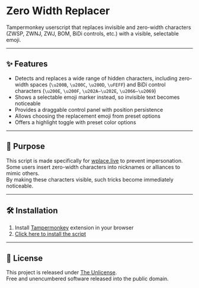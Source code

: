 # Zero Width Replacer

Tampermonkey userscript that replaces invisible and zero-width characters (ZWSP, ZWNJ, ZWJ, BOM, BiDi controls, etc.) with a visible, selectable emoji.  

---

## ✨ Features
- Detects and replaces a wide range of hidden characters, including zero-width spaces (`\u200B`, `\u200C`, `\u200D`, `\uFEFF`) and BiDi control characters (`\u200E`, `\u200F`, `\u202A–\u202E`, `\u2066–\u2069`)
- Shows a selectable emoji marker instead, so invisible text becomes noticeable
- Provides a draggable control panel with position persistence
- Allows choosing the replacement emoji from preset options
- Offers a highlight toggle with preset color options

---

## 🎯 Purpose
This script is made specifically for [wplace.live](https://wplace.live/) to prevent impersonation.  
Some users insert zero-width characters into nicknames or alliances to mimic others.  
By making these characters visible, such tricks become immediately noticeable.

---

## 🛠 Installation
1. Install [Tampermonkey](https://www.tampermonkey.net/) extension in your browser
2. [Click here to install the script](https://github.com/SimpleBrush/ZeroWidthReplacer/raw/main/zero-width-replacer.user.js)

---

## 📜 License
This project is released under [The Unlicense](LICENSE).  
Free and unencumbered software released into the public domain.
